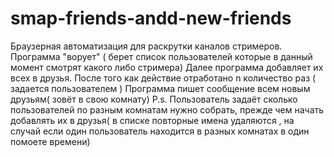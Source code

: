 # smap-friends-andd-new-friends
Браузерная автоматизация для раскрутки каналов стримеров.
Программа "ворует" ( берет список пользователей которые в данный момент смотрят какого либо стримера)
Далее программа добавляет их всех в друзья. 
После того как действие отработано n количество раз ( задается пользователем )
Программа пишет сообщение всем новым друзьям( зовёт в свою комнату) 
P.s. Пользователь задаёт сколько пользователей по разным комнатам нужно собрать, прежде чем начать добавлять их в друзья( в списке повторные имена удаляются , на случай если один пользователь находится в разных комнатах в один помоете времени)
